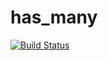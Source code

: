 has_many
========

[![Build Status](https://travis-ci.org/makakoa/has_many.svg)](https://travis-ci.org/makakoa/has_many)
